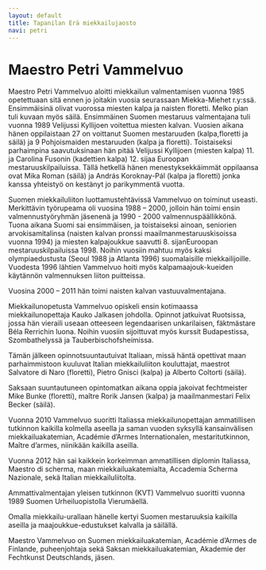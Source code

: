```yaml
---
layout: default
title: Tapanilan Erä miekkailujaosto
navi: petri
---
```


# Maestro Petri Vammelvuo

Maestro Petri Vammelvuo aloitti miekkailun valmentamisen vuonna 1985 opetettuaan sitä ennen jo joitakin vuosia seurassaan Miekka-Miehet r.y:ssä. Ensimmäisinä olivat vuorossa miesten kalpa ja naisten floretti. Melko pian tuli kuvaan myös säilä. Ensimmäinen Suomen mestaruus valmentajana tuli vuonna 1989 Velijussi Kyllijoen voitettua miesten kalvan. Vuosien aikana hänen oppilaistaan 27 on voittanut Suomen mestaruuden (kalpa,floretti ja säilä) ja 9 Pohjoismaiden mestaruuden (kalpa ja floretti). Toistaiseksi parhaimpina saavutuksinaan hän pitää Velijussi Kyllijoen  (miesten kalpa) 11. ja Carolina Fusonin (kadettien kalpa) 12. sijaa Euroopan mestaruuskilpailuissa. Tällä hetkellä hänen menestyksekkäimmät oppilaansa ovat Mika Roman (säilä) ja András Koroknay-Pál (kalpa ja floretti) jonka kanssa yhteistyö on kestänyt jo parikymmentä vuotta.

Suomen miekkailuliiton luottamustehtävissä Vammelvuo on toiminut useasti. Merkittävin työrupeama oli vuosina 1988 – 2000, jolloin hän toimi ensin valmennustyöryhmän jäsenenä ja 1990  - 2000 valmennuspäällikkönä. Tuona aikana Suomi sai ensimmäisen, ja toistaiseksi ainoan, seniorien arvokisamitalinsa (naisten kalvan pronssi maailmanmestaruuskisoissa vuonna 1994) ja miesten kalpajoukkue saavutti 8. sijanEuroopan mestaruuskilpailuissa 1998. Noihin vuosiin mahtuu myös kaksi olympiaedustusta (Seoul 1988 ja Atlanta 1996) suomalaisille miekkailijoille. Vuodesta 1996 lähtien Vammelvuo hoiti myös kalpamaajouk-kueiden käytännön valmennuksen liiton puitteissa.

Vuosina 2000 – 2011 hän toimi naisten kalvan vastuuvalmentajana.

Miekkailunopetusta Vammelvuo opiskeli ensin kotimaassa miekkailunopettaja Kauko Jalkasen johdolla. Opinnot jatkuivat Ruotsissa, jossa hän vieraili useaan otteeseen legendaarisen unkarilaisen, fäktmästare Béla Rerrichin luona. Noihin vuosiin sijoittuvat myös kurssit Budapestissa, Szombathelyssä ja Tauberbischofsheimissa.

Tämän jälkeen opinnotsuuntautuivat Italiaan, missä häntä opettivat maan parhaimmistoon kuuluvat Italian miekkailuliiton kouluttajat, maestrot Salvatore di Naro (floretti), Pietro Gnisci (kalpa) ja Alberto Coltorti (säilä).

Saksaan suuntautuneen opintomatkan aikana oppia jakoivat fechtmeister Mike Bunke (floretti), maître Rorik Jansen (kalpa) ja maailmanmestari  Felix Becker (säilä).

Vuonna 2010 Vammelvuo suoritti Italiassa miekkailunopettajan ammatillisen tutkinnon kaikilla kolmella aseella ja saman vuoden syksyllä kansainvälisen miekkailuakatemian, Académie d’Armes Internationalen, mestaritutkinnon, Maître d’armes, niinikään kaikilla aseilla.

Vuonna 2012 hän sai kaikkein korkeimman ammatillisen diplomin Italiassa, Maestro di scherma, maan miekkailuakatemialta, Accademia Scherma Nazionale, sekä Italian miekkailuliitolta.

Ammattivalmentajan yleisen tutkinnon (KVT) Vammelvuo suoritti vuonna 1989 Suomen Urheiluopistolla Vierumäellä.

Omalla miekkailu-urallaan hänelle kertyi Suomen mestaruuksia kaikilla aseilla ja maajoukkue-edustukset kalvalla ja säilällä.

Maestro Vammelvuo on Suomen miekkailuakatemian, Académie d’Armes de Finlande, puheenjohtaja sekä Saksan miekkailuakatemian, Akademie der Fechtkunst Deutschlands, jäsen.

